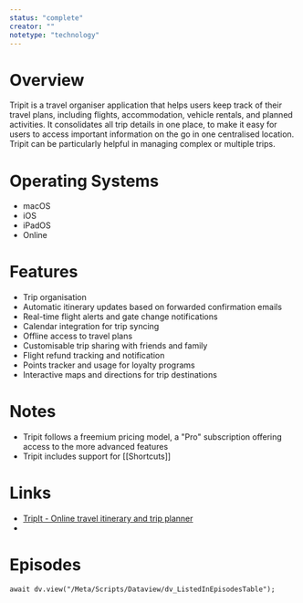 ```yaml
---
status: "complete"
creator: ""
notetype: "technology"
---
```


# Overview
Tripit is a travel organiser application that helps users keep track of their travel plans, including flights, accommodation, vehicle rentals, and planned activities. It consolidates all trip details in one place, to make it easy for users to access important information on the go in one centralised location. Tripit can be particularly helpful in managing complex or multiple trips.

# Operating Systems
- macOS
- iOS
- iPadOS
- Online

# Features
- Trip organisation
- Automatic itinerary updates based on forwarded confirmation emails
- Real-time flight alerts and gate change notifications
- Calendar integration for trip syncing
- Offline access to travel plans
- Customisable trip sharing with friends and family
- Flight refund tracking and notification
- Points tracker and usage for loyalty programs
- Interactive maps and directions for trip destinations

# Notes
- Tripit follows a freemium pricing model, a "Pro" subscription offering access to the more advanced features
- Tripit includes support for [[Shortcuts]]

# Links
- [TripIt - Online travel itinerary and trip planner](https://www.tripit.com/)
- 
# Episodes
```dataviewjs
await dv.view("/Meta/Scripts/Dataview/dv_ListedInEpisodesTable");
```
